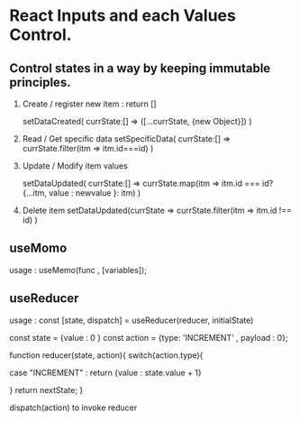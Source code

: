 # React Inputs and each Values Control.

## Control states in a way by keeping immutable principles.

1. Create / register new item : return []

   setDataCreated(
   currState:[] => ([...currState, {new Object}])
   )

2. Read / Get specific data
   setSpecificData(
   currState:[] => currState.filter(itm => itm.id===id)
   )

3. Update / Modify item values

   setDataUpdated(
   currState:[] =>
   currState.map(itm =>
   itm.id === id? {...itm, value : newvalue }: itm)
   )

4. Delete item
   setDataUpdated(currState =>
   currState.filter(itm => itm.id !== id)
   )

## useMomo

usage :
useMemo(func , [variables]);

## useReducer

usage :
const [state, dispatch] = useReducer(reducer, initialState)

const state = {value : 0 }
const action = {type: 'INCREMENT' , payload : 0};

function reducer(state, action){
switch(action.type){

case "INCREMENT" :
return {value : state.value + 1}

}
return nextState;
}

dispatch(action) to invoke reducer
